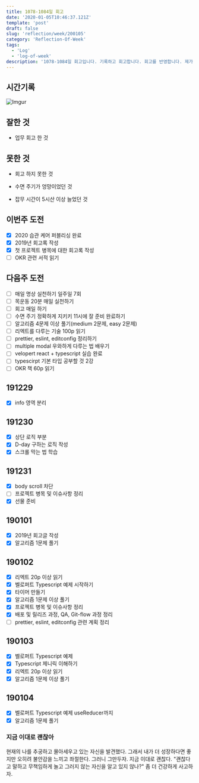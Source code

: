 ```yaml
---
title: 1078-1084일 회고
date: '2020-01-05T10:46:37.121Z'
template: 'post'
draft: false
slug: 'reflection/week/200105'
category: 'Reflection-Of-Week'
tags:
  - 'Log'
  - 'log-of-week'
description: '1078-1084일 회고입니다. 기록하고 회고합니다. 회고를 반영합니다. 제가 자라는 방식입니다.'
---
```


## 시간기록 

![Imgur](https://i.imgur.com/Ffv37lx.png)

## 잘한 것

- 업무 회고 한 것 

## 못한 것

- 회고 하지 못한 것 

- 수면 주기가 엉망이었던 것 
- 잡무 시간이 5시산 이상 늘었던 것 

## 이번주 도전

- [x] 2020 습관 케어 퍼블리싱 완료 
- [x] 2019년 회고록 작성
- [x] 첫 프로젝트 병목에 대한 회고록 작성 
- [ ] OKR 관련 서적 읽기 

## 다음주 도전

- [ ] 매일 명상 실천하기 일주일 7회
- [ ] 목운동 20분 매일 실천하기 
- [ ] 회고 매일 하기 
- [ ] 수면 주기 정확하게 지키키 11시에 잘 준비 완료하기 
- [ ] 알고리즘 4문제 이상 풀기(medium 2문제, easy 2문제) 
- [ ] 리엑트를 다루는 기술 100p 읽기 
- [ ] prettier, eslint, editconfig 정리하기 
- [ ] multiple modal 우와하게 다루는 법 배우기 
- [ ] velopert react + typescript 실습 완료
- [ ] typescirpt 기본 타입 공부할 것 2강 
- [ ] OKR 책 60p 읽기 

## 191229

- [x] info 영역 분리 

## 191230

- [x] 상단 로직 부분 
- [x] D-day 구하는 로직 작성 
- [x] 스크롤 막는 법 학습 

## 191231 

- [x] body scroll 차단 
- [ ] 프로젝트 병목 및 이슈사항 정리 
- [x] 선물 준비 

## 190101

- [x] 2019년 회고글 작성
- [x] 알고리즘 1문제 풀기

## 190102

- [x] 리엑트 20p 이상 읽기
- [x] 벨로퍼트 Typescript 예제 시작하기 
- [x] 타이머 만들기 
- [x] 알고리즘 1문제 이상 풀기 
- [x] 프로젝트 병목 및 이슈사항 정리 
- [x] 배포 및 릴리즈 과정, QA, Git-flow 과정 정리 
- [ ] prettier, eslint, editconfig 관련 계획 정리 

## 190103

- [x] 벨로퍼트 Typescript 예제 
- [x] Typescript 제니릭 이해하기
- [x] 리엑트 20p 이상 읽기
- [x] 알고리즘 1문제 이상 풀기 

## 190104 

- [x] 벨로퍼트 Typescript 예제 useReducer까지 
- [x] 알고리즘 1문제 풀기 

### 지금 이대로 괜찮아

현재의 나를 추궁하고 몰아세우고 있는 자신을 발견했다. 그래서 내가 더 성장하다면 좋지만 오히려 불안감을 느끼고 좌절한다. 그러니 그만두자. 지금 이대로 괜찮다. "괜찮다고 말하고 무책임하게 놀고 그러지 않는 자신을 알고 있지 않나?" 좀 더 건강하게 사고하자.

